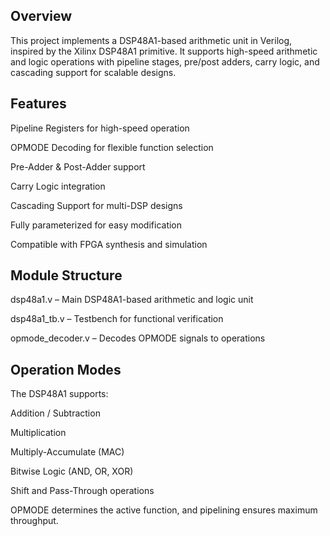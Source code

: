 Overview
--------
This project implements a DSP48A1-based arithmetic unit in Verilog, inspired by the Xilinx DSP48A1 primitive.
It supports high-speed arithmetic and logic operations with pipeline stages, pre/post adders, carry logic, and cascading support for scalable designs.

Features
--------
Pipeline Registers for high-speed operation

OPMODE Decoding for flexible function selection

Pre-Adder & Post-Adder support

Carry Logic integration

Cascading Support for multi-DSP designs

Fully parameterized for easy modification

Compatible with FPGA synthesis and simulation

Module Structure
-----------------
dsp48a1.v – Main DSP48A1-based arithmetic and logic unit

dsp48a1_tb.v – Testbench for functional verification

opmode_decoder.v – Decodes OPMODE signals to operations

Operation Modes
---------------
The DSP48A1 supports:

Addition / Subtraction

Multiplication

Multiply-Accumulate (MAC)

Bitwise Logic (AND, OR, XOR)

Shift and Pass-Through operations

OPMODE determines the active function, and pipelining ensures maximum throughput.
